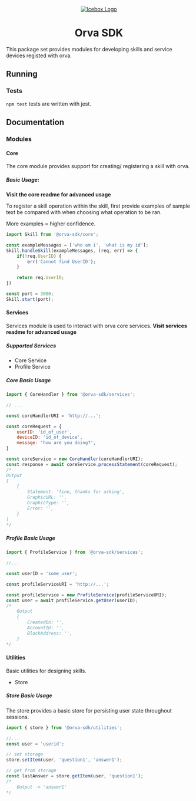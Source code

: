 <p align="center">
  <a href="" rel="noopener">
 <img src="https://avatars2.githubusercontent.com/u/53947571?s=400&v=4"  alt="Icebox Logo"></a>
</p>

<h1 align="center">Orva SDK</h1>

This package set provides modules for developing skills and service devices registed with orva.

## Running
### Tests
`npm test` tests are written with jest.

## Documentation

### Modules
#### Core
The core module provides support for creating/ registering a skill with orva.

##### Basic Usage:
__Visit the core readme for advanced usage__

To register a skill operation within the skill, first provide examples of sample text be compared with when choosing what operation to be ran. 

More examples = higher confidence.

```js
import Skill from '@orva-sdk/core';

const exampleMessages = ['who am i', 'what is my id'];
Skill.handleSkill(exampleMessages, (req, err) => {
    if(!req.UserID) {
        err('Cannot find UserID');
    }

    return req.UserID;
})

const port = 3000;
Skill.start(port);

```

#### Services
Services module is used to interact with orva core services.
__Visit services readme for advanced usage__

##### Supported Services
- Core Service
- Profile Service

##### Core Basic Usage

```js
import { CoreHandler } from '@orva-sdk/services';

// ...

const coreHandlerURI = 'http://...'; 

const coreRequest = {
    userID: 'id_of_user',
    deviceID: 'id_of_device',
    message: 'how are you doing?',
}

const coreService = new CoreHandler(coreHandlerURI);
const response = await coreService.processStatement(coreRequest);
/*
Output
[
    {
        Statement: 'fine, thanks for asking',
        GraphicURL: '',
        GraphicType: '',
        Error: '',
    }
]
*/
```
##### Profile Basic Usage
```js
import { ProfileService } from '@orva-sdk/services';

//...

const userID = 'some_user';

const profileServiceURI = 'http://...';

const profileService = new ProfileService(profileServiceURI);
const user = await profileService.getUser(userID);
/*
    Output
    {
        CreatedOn: '',
        AccountID: '',
        BlockAddress: '',
    }
*/

```

#### Utilities
Basic utilities for designing skills.

- Store

##### Store Basic Usage
The store provides a basic store for persisting user state throughout sessions.

```js
import { store } from '@orva-sdk/utilities';

//...
const user = 'userid';

// set storage
store.setItem(user, 'question1', 'answer1');

// get from storage
const lastAnswer = store.getItem(user, 'question1');
/*
    Output -> 'answer1'
*/

```







